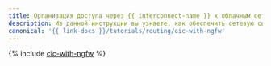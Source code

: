 ```yaml
---
title: Организация доступа через {{ interconnect-name }} к облачным сетям, размещенным за NGFW
description: Из данной инструкции вы узнаете, как обеспечить сетевую связность инфраструктуры клиента с защищенной высокодоступной сетевой инфраструктурой на основе Next-Generation Firewall с помощью услуги {{ interconnect-full-name }}.
canonical: '{{ link-docs }}/tutorials/routing/cic-with-ngfw'
---
```


{% include [cic-with-ngfw](../../_tutorials/routing/cic-with-ngfw.md) %}